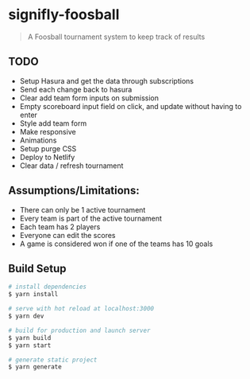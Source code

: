 # signifly-foosball

> A Foosball tournament system to keep track of results

## TODO

- Setup Hasura and get the data through subscriptions
- Send each change back to hasura
- Clear add team form inputs on submission
- Empty scoreboard input field on click, and update without having to enter
- Style add team form
- Make responsive
- Animations
- Setup purge CSS
- Deploy to Netlify
- Clear data / refresh tournament

## Assumptions/Limitations:

- There can only be 1 active tournament
- Every team is part of the active tournament
- Each team has 2 players
- Everyone can edit the scores
- A game is considered won if one of the teams has 10 goals

## Build Setup

```bash
# install dependencies
$ yarn install

# serve with hot reload at localhost:3000
$ yarn dev

# build for production and launch server
$ yarn build
$ yarn start

# generate static project
$ yarn generate
```
